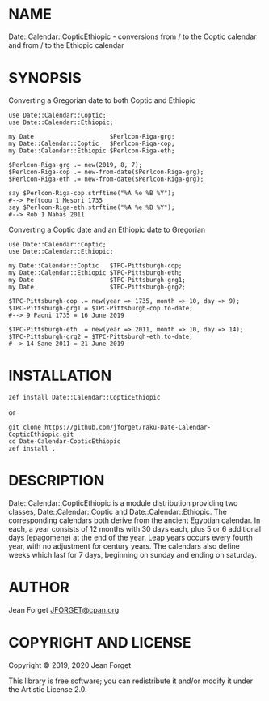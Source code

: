 NAME
====

Date::Calendar::CopticEthiopic - conversions from / to the Coptic calendar and from / to the Ethiopic calendar

SYNOPSIS
========

Converting a Gregorian date to both Coptic and Ethiopic

```perl6
use Date::Calendar::Coptic;
use Date::Calendar::Ethiopic;

my Date                     $Perlcon-Riga-grg;
my Date::Calendar::Coptic   $Perlcon-Riga-cop;
my Date::Calendar::Ethiopic $Perlcon-Riga-eth;

$Perlcon-Riga-grg .= new(2019, 8, 7);
$Perlcon-Riga-cop .= new-from-date($Perlcon-Riga-grg);
$Perlcon-Riga-eth .= new-from-date($Perlcon-Riga-grg);

say $Perlcon-Riga-cop.strftime("%A %e %B %Y");
#--> Peftoou 1 Mesori 1735
say $Perlcon-Riga-eth.strftime("%A %e %B %Y");
#--> Rob 1 Nahas 2011
```

Converting a Coptic date and an Ethiopic date to Gregorian

```perl6
use Date::Calendar::Coptic;
use Date::Calendar::Ethiopic;

my Date::Calendar::Coptic   $TPC-Pittsburgh-cop;
my Date::Calendar::Ethiopic $TPC-Pittsburgh-eth;
my Date                     $TPC-Pittsburgh-grg1;
my Date                     $TPC-Pittsburgh-grg2;

$TPC-Pittsburgh-cop .= new(year => 1735, month => 10, day => 9);
$TPC-Pittsburgh-grg1 = $TPC-Pittsburgh-cop.to-date;
#--> 9 Paoni 1735 = 16 June 2019

$TPC-Pittsburgh-eth .= new(year => 2011, month => 10, day => 14);
$TPC-Pittsburgh-grg2 = $TPC-Pittsburgh-eth.to-date;
#--> 14 Sane 2011 = 21 June 2019
```

INSTALLATION
============

```shell
zef install Date::Calendar::CopticEthiopic
```

or

```shell
git clone https://github.com/jforget/raku-Date-Calendar-CopticEthiopic.git
cd Date-Calendar-CopticEthiopic
zef install .
```

DESCRIPTION
===========

Date::Calendar::CopticEthiopic is a  module distribution providing two
classes,  Date::Calendar::Coptic   and  Date::Calendar::Ethiopic.  The
corresponding  calendars   both  derive  from  the   ancient  Egyptian
calendar. In  each, a year  consists of 12  months with 30  days each,
plus 5 or 6  additional days (epagomene) at the end  of the year. Leap
years occurs every fourth year,  with no adjustment for century years.
The calendars  also define weeks which  last for 7 days,  beginning on
sunday and ending on saturday.

AUTHOR
======

Jean Forget <JFORGET@cpan.org>

COPYRIGHT AND LICENSE
=====================

Copyright © 2019, 2020 Jean Forget

This library is  free software; you can redistribute  it and/or modify
it under the Artistic License 2.0.

